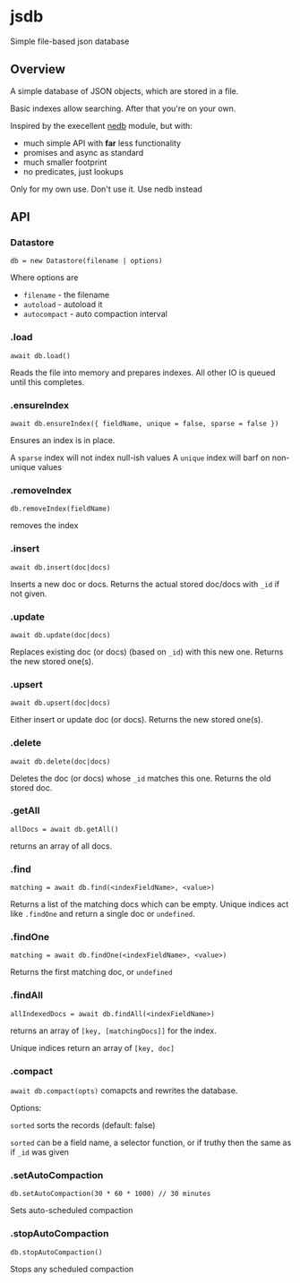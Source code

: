 # jsdb
Simple file-based json database

## Overview

A simple database of JSON objects, which are stored in a file.

Basic indexes allow searching. After that you're on your own.

Inspired by the execellent [nedb](https://www.npmjs.com/package/nedb) module, but with:
- much simple API with **far** less functionality
- promises and async as standard
- much smaller footprint
- no predicates, just lookups

Only for my own use. Don't use it. Use nedb instead

## API

### Datastore

`db = new Datastore(filename | options)`

Where options are

- `filename` - the filename
- `autoload` - autoload it
- `autocompact` - auto compaction interval

### .load

`await db.load()`

Reads the file into memory and prepares indexes. All other IO is queued until this completes.

### .ensureIndex

`await db.ensureIndex({ fieldName, unique = false, sparse = false })`

Ensures an index is in place.

A `sparse` index will not index null-ish values
A `unique` index will barf on non-unique values

### .removeIndex

`db.removeIndex(fieldName)`

removes the index

### .insert

`await db.insert(doc|docs)`

Inserts a new doc or docs. Returns the actual stored doc/docs with `_id` if not given.

### .update

`await db.update(doc|docs)`

Replaces existing doc (or docs) (based on `_id`) with this new one. Returns the new stored one(s).

### .upsert

`await db.upsert(doc|docs)`

Either insert or update doc (or docs). Returns the new stored one(s).

### .delete

`await db.delete(doc|docs)`

Deletes the doc (or docs) whose `_id` matches this one. Returns the old stored doc.

### .getAll

`allDocs = await db.getAll()`

returns an array of all docs.

### .find

`matching = await db.find(<indexFieldName>, <value>)`

Returns a list of the matching docs which can be empty. Unique indices act like `.findOne` and return a single doc or `undefined`.

### .findOne

`matching = await db.findOne(<indexFieldName>, <value>)`

Returns the first matching doc, or `undefined`

### .findAll

`allIndexedDocs = await db.findAll(<indexFieldName>)`

returns an array of `[key, [matchingDocs]]` for the index.

Unique indices return an array of `[key, doc]`


### .compact

`await db.compact(opts)`
comapcts and rewrites the database.

Options:

`sorted` sorts the records (default: false)

`sorted` can be a field name, a selector function, or if truthy then the same as if `_id` was given

### .setAutoCompaction

`db.setAutoCompaction(30 * 60 * 1000) // 30 minutes`

Sets auto-scheduled compaction

### .stopAutoCompaction

`db.stopAutoCompaction()`

Stops any scheduled compaction

